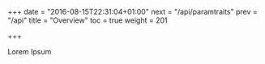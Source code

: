 +++
date = "2016-08-15T22:31:04+01:00"
next = "/api/paramtraits"
prev = "/api"
title = "Overview"
toc = true
weight = 201

+++

Lorem Ipsum
